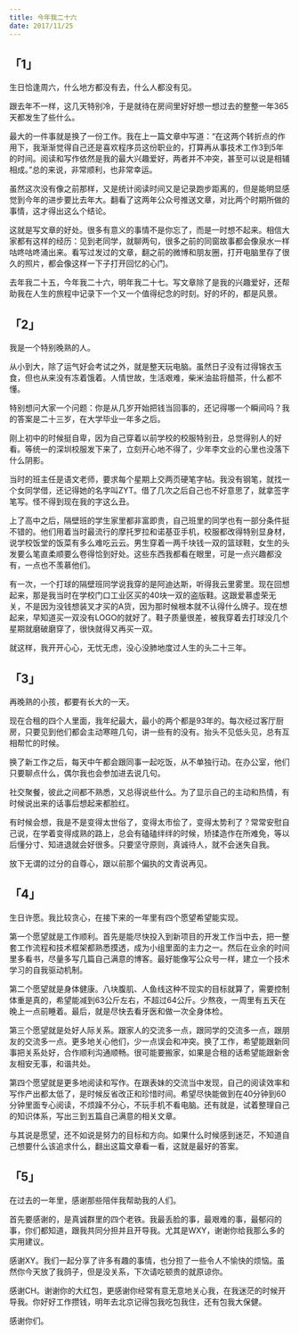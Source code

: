 ```yaml
---
title: 今年我二十六
date: 2017/11/25
---
```


## 「1」



生日恰逢周六，什么地方都没有去，什么人都没有见。



跟去年不一样，这几天特别冷，于是就待在房间里好好想一想过去的整整一年365天都发生了些什么。

<!-- more -->

最大的一件事就是换了一份工作。我在上一篇文章中写道：“在这两个转折点的作用下，我渐渐觉得自己还是喜欢程序员这份职业的，打算再从事技术工作3到5年的时间。阅读和写作依然是我的最大兴趣爱好，两者并不冲突，甚至可以说是相辅相成。”总的来说，非常顺利，也非常幸运。



虽然这次没有像之前那样，又是统计阅读时间又是记录跑步距离的，但是能明显感觉到今年的进步要比去年大。翻看了这两年公众号推送文章，对比两个时期所做的事情，这才得出这么个结论。



这就是写文章的好处。很多有意义的事情不是你忘了，而是一时想不起来。相信大家都有这样的经历：见到老同学，就聊两句，很多之前的同窗故事都会像泉水一样咕咚咕咚涌出来。看写过发过的文章，翻之前的微博和朋友圈，打开电脑里存了很久的照片，都会像这样一下子打开回忆的心门。



去年我二十五，今年我二十六，明年我二十七。写文章除了是我的兴趣爱好，还帮助我在人生的旅程中记录下一个又一个值得纪念的时刻。好的坏的，都是风景。



## 「2」



我是一个特别晚熟的人。



从小到大，除了运气好会考试之外，就是整天玩电脑。虽然日子没有过得锦衣玉食，但也从来没有冻着饿着。人情世故，生活艰难，柴米油盐将醋茶，什么都不懂。



特别想问大家一个问题：你是从几岁开始把钱当回事的，还记得哪一个瞬间吗？我的答案是二十三岁，在大学毕业一年多之后。



刚上初中的时候挺自卑，因为自己穿着以前学校的校服特别丑，总觉得别人的好看。等统一的深圳校服发下来了，立刻开心地不得了，少年李文业的心里也没落下什么阴影。



当时的班主任是语文老师，要求每个星期上交两页硬笔字帖。我没有钢笔，就找一个女同学借，还记得她的名字叫ZYT。借了几次之后自己也不好意思了，就拿签字笔写。怪不得到现在我的字这么丑。



上了高中之后，隔壁班的学生家里都非富即贵，自己班里的同学也有一部分条件挺不错的。他们用着当时最流行的摩托罗拉和诺基亚手机，校服都改得特别显身材，说学校饭堂的饭菜有多么难吃云云。男生穿着一两千块钱一双的篮球鞋，女生的头发要么笔直柔顺要么卷得恰到好处。这些东西我都看在眼里，可是一点兴趣都没有，一点也不羡慕他们。



有一次，一个打球的隔壁班同学说我穿的是阿迪达斯，听得我云里雾里。现在回想起来，那是我当时在学校门口工业区买的40块一双的盗版鞋。这跟爱慕虚荣无关，不是因为没钱想装叉才买的A货，因为那时候根本就不认得什么牌子。现在想起来，早知道买一双没有LOGO的就好了。鞋子质量很差，被我穿着去打球没几个星期就磨破磨穿了，很快就得又再买一双。



就这样，我开开心心，无忧无虑，没心没肺地度过人生的头二十三年。



## 「3」



再晚熟的小孩，都要有长大的一天。



现在合租的四个人里面，我年纪最大，最小的两个都是93年的。每次经过客厅厨房，只要见到他们都会主动寒暄几句，讲一些有的没有。抬头不见低头见，总有互相帮忙的时候。



换了新工作之后，每天中午都会跟同事一起吃饭，从不单独行动。在办公室，他们只要聊点什么，偶尔我也会参加进去说几句。



社交聚餐，彼此之间都不熟悉，又总得说些什么。为了显示自己的主动和热情，有时候说出来的话事后想起来都脸红。



有时候会想，我是不是变得太世俗了，变得太市侩了，变得太势利了？常常安慰自己说，在学着变得成熟的路上，总会有磕磕绊绊的时候，矫揉造作在所难免，等以后懂分寸、知进退就会好很多。只要坚守原则，真诚待人，就不会迷失自我。



放下无谓的过分的自尊心，跟以前那个偏执的文青说再见。



## 「4」



生日许愿。我比较贪心，在接下来的一年里有四个愿望希望能实现。



第一个愿望就是工作顺利。首先是能尽快投入到新项目的开发工作当中去，把一整套工作流程和技术框架都熟悉摸透，成为小组里面的主力之一。然后在业余的时间里多看书，尽量多写几篇自己满意的博客。最好能像写公众号一样，建立一个技术学习的自我驱动机制。



第二个愿望就是身体健康。八块腹肌、人鱼线这种不现实的目标就算了，需要控制体重是真的，希望能减到63公斤左右，不超过64公斤。少熬夜，一周里有五天在晚上一点前睡着。最后，就是尽快去看牙医和做一次全身体检。



第三个愿望就是处好人际关系。跟家人的交流多一点，跟同学的交流多一点，跟朋友的交流多一点。更多地关心他们，少一点误会和冲突。换了工作，希望能跟新同事把关系处好，合作顺利沟通顺畅。很可能要搬家，如果是合租的话希望能跟新舍友相安无事，和谐共处。



第四个愿望就是更多地阅读和写作。在跟表妹的交流当中发现，自己的阅读效率和写作产出都太低了，是时候反省改正和珍惜时间。希望尽快能做到在40分钟到60分钟里面专心阅读，不烦躁不分心，不玩手机不看电脑。还有就是，试着整理自己的知识体系，写出三到五篇自己满意的相关文章。



与其说是愿望，还不如说是努力的目标和方向。如果什么时候感到迷茫，不知道自己想要什么该追求什么，翻出这篇文章看一看，这就是最好的答案。



## 「5」



在过去的一年里，感谢那些陪伴我帮助我的人们。



首先要感谢的，是真诚群里的四个老铁。我最丢脸的事，最艰难的事，最郁闷的事，你们都知道，跟我共同分担并且开导我。尤其是WXY，谢谢你给我那么多的实用建议。



感谢XY。我们一起分享了许多有趣的事情，也分担了一些令人不愉快的烦恼。虽然你今天放了我鸽子，但是没关系，下次请吃顿贵的就原谅你。



感谢CH。谢谢你的大红包，更感谢你经常有意无意地关心我，在我迷茫的时候开导我。你好好工作攒钱，明年去北京记得包我吃包我住，还有包我大保健。



感谢你们。
